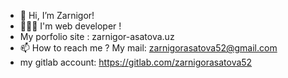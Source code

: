 - 👋 Hi, I’m Zarnigor!
- 👩🏻‍💻 I'm web developer !
- My porfolio site : zarnigor-asatova.uz
- 📫 How to reach me ? My mail: zarnigorasatova52@gmail.com
- my gitlab account: https://gitlab.com/zarnigorasatova52

<!---
asatova/asatova is a ✨ special ✨ repository because its `README.md` (this file) appears on your GitHub profile.
You can click the Preview link to take a look at your changes.
--->
